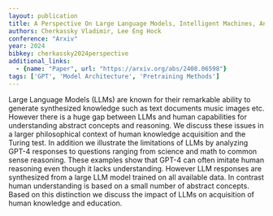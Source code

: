 ```yaml
---
layout: publication
title: A Perspective On Large Language Models, Intelligent Machines, And Knowledge Acquisition
authors: Cherkassky Vladimir, Lee Eng Hock
conference: "Arxiv"
year: 2024
bibkey: cherkassky2024perspective
additional_links:
  - {name: "Paper", url: "https://arxiv.org/abs/2408.06598"}
tags: ['GPT', 'Model Architecture', 'Pretraining Methods']
---
```

Large Language Models (LLMs) are known for their remarkable ability to generate synthesized knowledge such as text documents music images etc. However there is a huge gap between LLMs and human capabilities for understanding abstract concepts and reasoning. We discuss these issues in a larger philosophical context of human knowledge acquisition and the Turing test. In addition we illustrate the limitations of LLMs by analyzing GPT-4 responses to questions ranging from science and math to common sense reasoning. These examples show that GPT-4 can often imitate human reasoning even though it lacks understanding. However LLM responses are synthesized from a large LLM model trained on all available data. In contrast human understanding is based on a small number of abstract concepts. Based on this distinction we discuss the impact of LLMs on acquisition of human knowledge and education.
